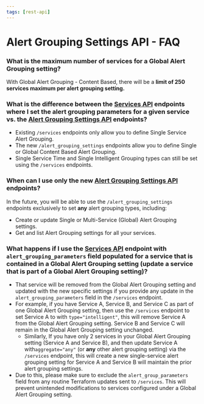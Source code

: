 ```yaml
---
tags: [rest-api]
---
```


# Alert Grouping Settings API - FAQ 


### What is the maximum number of services for a Global Alert Grouping setting?

With Global Alert Grouping - Content Based, there will be a **limit of 250 services maximum per alert grouping setting.**


### What is the difference between the [Services API] endpoints where I set the alert grouping parameters for a given service vs. the [Alert Grouping Settings API] endpoints?

- Existing `/services` endpoints only allow you to define Single Service Alert Grouping.
- The new `/alert_grouping_settings` endpoints allow you to define Single or Global Content Based Alert Grouping.
- Single Service Time and Single Intelligent Grouping types can still be set using the `/services` endpoints.


### When can I use only the new [Alert Grouping Settings API] endpoints?

In the future, you will be able to use the `/alert_grouping_settings` endpoints exclusively to set **any** alert grouping types, including: 
- Create or update Single or Multi-Service (Global) Alert Grouping settings.
- Get and list Alert Grouping settings for all your services.


### What happens if I use the [Services API] endpoint with `alert_grouping_parameters` field populated for a service that is contained in a Global Alert Grouping setting (update a service that is part of a Global Alert Grouping setting)?

- That service will be removed from the Global Alert Grouping setting and updated with the new specific settings if you provide any update in the `alert_grouping_parameters` field in the `/services` endpoint.
- For example, if you have Service A, Service B, and Service C as part of one Global Alert Grouping setting, then use the `/services` endpoint to set Service A to with `type="intelligent"`, this will remove Service A from the Global Alert Grouping setting. Service B and Service C will remain in the Global Alert Grouping setting unchanged. 
    - Similarly, If you have only 2 services in your Global Alert Grouping setting (Service A and Service B), and then update Service A with`aggregate="any"` (or **any** other alert grouping setting) via the `/services` endpoint, this will create a new single-service alert grouping setting for Service A and Service B will maintain the prior alert grouping settings.
- Due to this, please make sure to exclude the `alert_group_parameters` field from any routine Terraform updates sent to `/services`. This will prevent unintended modifications to services configured under a Global Alert Grouping setting.

[Services API]: https://developer.pagerduty.com/api-reference/7062f2631b397-create-a-service
[Alert Grouping Settings API]: https://developer.pagerduty.com/api-reference/587edbc8ff416-create-an-alert-grouping-setting